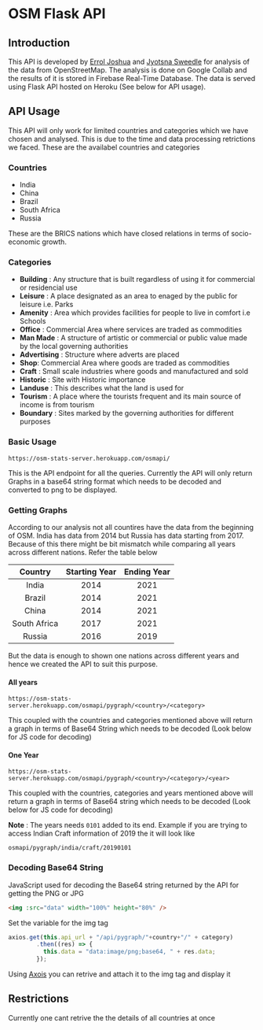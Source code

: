 # OSM Flask API 

## Introduction

This API is developed by [Errol Joshua][1] and [Jyotsna Sweedle][2] for analysis of the data from OpenStreetMap. The analysis is done on Google Collab and the results of it is stored in Firebase Real-Time Database. The data is served using Flask API hosted on Heroku (See below for API usage).


## API Usage

This API will only work for limited countries and categories which we have chosen and analysed. This is due to the time and data processing retrictions we faced. These are the availabel countries and categories
### Countries

* India
* China
* Brazil
* South Africa
* Russia

These are the BRICS nations which have closed relations in terms of socio-economic growth. 

### Categories

* **Building** : Any structure that is built regardless of using it for commercial or residencial use
* **Leisure** : A place designated as an area to enaged by the public for leisure i.e. Parks
* **Amenity** : Area which provides facilities for people to live in comfort i.e Schools 
* **Office** : Commercial Area where services are traded as commodities
* **Man Made** : A structure of artistic or commercial or public value made by the local governing authorities
* **Advertising** : Structure where adverts are placed
* **Shop**: Commercial Area where goods are traded as commodities
* **Craft** : Small scale industries where goods and manufactured and sold
* **Historic** : Site with Historic importance
* **Landuse** : This describes what the land is used for
* **Tourism** : A place where the tourists frequent and its main source of income is from tourism
* **Boundary** : Sites marked by the governing authorities for different purposes

### Basic Usage
```
https://osm-stats-server.herokuapp.com/osmapi/
```
This is the API endpoint for all the queries. Currently the API will only return Graphs in a base64 string format which needs to be decoded and converted to png to be displayed.

### Getting Graphs

According to our analysis not all countires have the data from the beginning of OSM. India has data from 2014 but Russia has data starting from 2017. Because of this there might be bit mismatch while comparing all years across different nations. Refer the table below

|Country|Starting Year|Ending Year|
|:--:|:--:|:--:|
|India|2014|2021|
|Brazil|2014|2021|
|China|2014|2021|
|South Africa|2017|2021|
|Russia|2016|2019|


But the data is enough to shown one nations across different years and hence we created the API to suit this purpose.

#### All years

``` 
https://osm-stats-server.herokuapp.com/osmapi/pygraph/<country>/<category>
```
This coupled with the countries and categories mentioned above will return a graph in terms of Base64 String which needs to be decoded (Look below for JS code for decoding)

#### One Year

```
https://osm-stats-server.herokuapp.com/osmapi/pygraph/<country>/<category>/<year>
```
This coupled with the countries, categories and years mentioned above will return a graph in terms of Base64 string which needs to be decoded (Look below for JS code for decoding)

**Note** : The years needs ```0101``` added to its end. Example if you are trying to access Indian Craft information of 2019 the it will look like
```
osmapi/pygraph/india/craft/20190101
```


### Decoding Base64 String

JavaScript used for decoding the Base64 string returned by the API for getting the PNG or JPG

```html
<img :src="data" width="100%" height="80%" />
```
Set the variable for the img tag

```javascript
axios.get(this.api_url + "/api/pygraph/"+country+"/" + category)
        .then((res) => {
          this.data = "data:image/png;base64, " + res.data;
        });
```
Using [Axois][3] you can retrive and attach it to the img tag and display it



## Restrictions

Currently one cant retrive the the details of all countries at once

[1]: https://github.com/DocMonster7
[2]: https://github.com/JyotsnaSDsilva
[3]: https://www.npmjs.com/package/axios